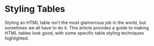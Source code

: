 # Styling Tables #
Styling an HTML table isn't the most glamorrous job in the world, but sometimes we all have to do it. This article provides a guide to making HTML tables look good, with some specific table styling techniques highlighted.